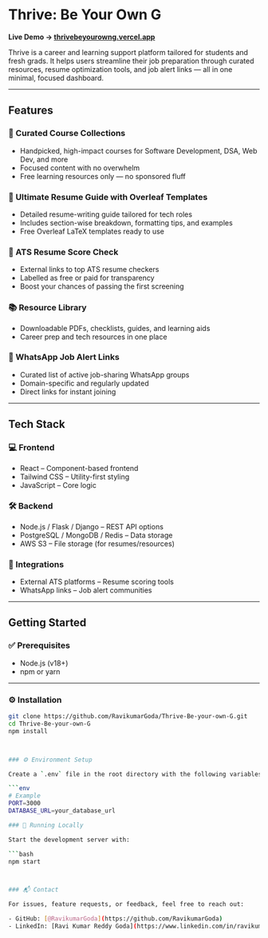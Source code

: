 # Thrive: Be Your Own G

**Live Demo → [thrivebeyourowng.vercel.app](https://thrivebeyourowng.vercel.app/)**

Thrive is a career and learning support platform tailored for students and fresh grads. It helps users streamline their job preparation through curated resources, resume optimization tools, and job alert links — all in one minimal, focused dashboard.

---

## Features

### 🎯 Curated Course Collections
- Handpicked, high-impact courses for Software Development, DSA, Web Dev, and more  
- Focused content with no overwhelm  
- Free learning resources only — no sponsored fluff  

### 🧾 Ultimate Resume Guide with Overleaf Templates
- Detailed resume-writing guide tailored for tech roles  
- Includes section-wise breakdown, formatting tips, and examples  
- Free Overleaf LaTeX templates ready to use  

### 📄 ATS Resume Score Check
- External links to top ATS resume checkers  
- Labelled as free or paid for transparency  
- Boost your chances of passing the first screening  

### 📚 Resource Library
- Downloadable PDFs, checklists, guides, and learning aids  
- Career prep and tech resources in one place  

### 📱 WhatsApp Job Alert Links
- Curated list of active job-sharing WhatsApp groups  
- Domain-specific and regularly updated  
- Direct links for instant joining  

---

## Tech Stack

### 💻 Frontend
- React – Component-based frontend  
- Tailwind CSS – Utility-first styling  
- JavaScript – Core logic  

### 🛠️ Backend
- Node.js / Flask / Django – REST API options  
- PostgreSQL / MongoDB / Redis – Data storage  
- AWS S3 – File storage (for resumes/resources)  

### 🔗 Integrations
- External ATS platforms – Resume scoring tools  
- WhatsApp links – Job alert communities  

---

## Getting Started

### ✅ Prerequisites
- Node.js (v18+)  
- npm or yarn  

---

### ⚙️ Installation

```bash
git clone https://github.com/RavikumarGoda/Thrive-Be-your-own-G.git
cd Thrive-Be-your-own-G
npm install



### ⚙️ Environment Setup

Create a `.env` file in the root directory with the following variables:

```env
# Example
PORT=3000
DATABASE_URL=your_database_url

### 🚀 Running Locally

Start the development server with:

```bash
npm start



### 📬 Contact

For issues, feature requests, or feedback, feel free to reach out:

- GitHub: [@RavikumarGoda](https://github.com/RavikumarGoda)  
- LinkedIn: [Ravi Kumar Reddy Goda](https://www.linkedin.com/in/ravikumargoda)
